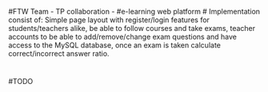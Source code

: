 #FTW Team - TP collaboration - 
#e-learning web platform #
Implementation consist of:
Simple page layout with register/login features for students/teachers alike, be able to follow courses and take exams, teacher accounts to be able to add/remove/change exam questions and have access to the MySQL database, once an exam is taken calculate correct/incorrect answer ratio.
#
#TODO

